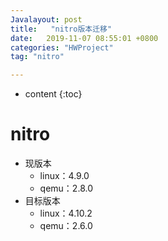 ```yaml
---
Javalayout: post
title:   "nitro版本迁移"
date:   2019-11-07 08:55:01 +0800
categories: "HWProject"
tag: "nitro"

---
```


* content
{:toc}




# nitro

* 现版本
  * linux：4.9.0
  * qemu：2.8.0
* 目标版本
  * linux：4.10.2
  * qemu：2.6.0